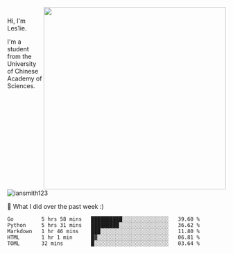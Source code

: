 <img align="right" src="https://github-readme-stats.vercel.app/api?username=iansmith123&show_icons=true&hide_border=true" width="420">

### 
Hi, I'm Les1ie. 

I'm a student from the University of Chinese Academy of Sciences.

<img src="https://komarev.com/ghpvc/?username=iansmith123" alt="iansmith123" />




🔭 What I did over the past week :)
<!--START_SECTION:waka-->
```text
Go         5 hrs 58 mins   ██████████░░░░░░░░░░░░░░░   39.60 % 
Python     5 hrs 31 mins   █████████░░░░░░░░░░░░░░░░   36.62 % 
Markdown   1 hr 46 mins    ███░░░░░░░░░░░░░░░░░░░░░░   11.80 % 
HTML       1 hr 1 min      █▓░░░░░░░░░░░░░░░░░░░░░░░   06.81 % 
TOML       32 mins         █░░░░░░░░░░░░░░░░░░░░░░░░   03.64 % 
```
<!--END_SECTION:waka-->


<!--
**IanSmith123/IanSmith123** is a ✨ _special_ ✨ repository because its `README.md` (this file) appears on your GitHub profile.
<img src="https://github.githubassets.com/images/spinners/octocat-spinner-64.gif">

Here are some ideas to get you started:

- 🔭 I’m currently working on ...
- 🌱 I’m currently learning ...
- 👯 I’m looking to collaborate on ...
- 🤔 I’m looking for help with ...
- 💬 Ask me about ...
- 📫 How to reach me: ...
- 😄 Pronouns: ...
- ⚡ Fun fact: ...
-->
